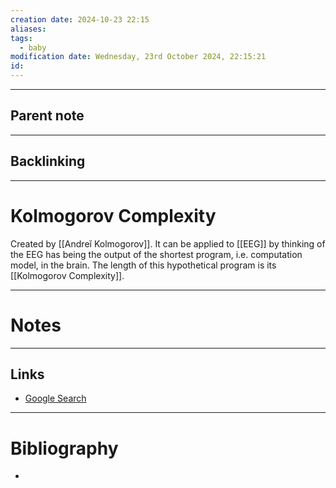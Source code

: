 ```yaml
---
creation date: 2024-10-23 22:15
aliases: 
tags:
  - baby
modification date: Wednesday, 23rd October 2024, 22:15:21
id:
---
```

---

## Parent note
---
## Backlinking


---
# Kolmogorov Complexity
Created by [[Andreĭ Kolmogorov]]. It can be applied to [[EEG]] by thinking of the EEG has being the output of the shortest program, i.e. computation model, in the brain. The length of this hypothetical program is its [[Kolmogorov Complexity]].

---
# Notes


---
## Links
- [Google Search](https://www.google.com/search?q=Kolmogorov+Complexity)

---
# Bibliography
+ 
